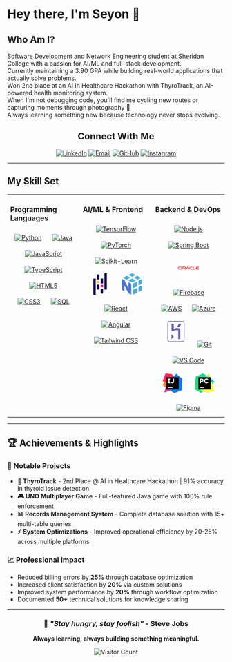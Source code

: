 # **Hey there, I'm Seyon** 🚀

## Who Am I?
Software Development and Network Engineering student at Sheridan College with a passion for AI/ML and full-stack development.<br>Currently maintaining a 3.90 GPA while building real-world applications that actually solve problems.<br>Won 2nd place at an AI in Healthcare Hackathon with ThyroTrack, an AI-powered health monitoring system.<br>When I'm not debugging code, you'll find me cycling new routes or capturing moments through photography 📸<br>Always learning something new because technology never stops evolving.

<div align="center">

## Connect With Me
[![LinkedIn](https://img.shields.io/badge/LinkedIn-0077B5?style=for-the-badge&logo=linkedin&logoColor=white)](https://linkedin.com/in/seyon-sri) 
[![Email](https://img.shields.io/badge/Email-D14836?style=for-the-badge&logo=gmail&logoColor=white)](mailto:sriskans@sheridancollege.ca)
[![GitHub](https://img.shields.io/badge/GitHub-100000?style=for-the-badge&logo=github&logoColor=white)](https://github.com/s3yon)
[![Instagram](https://img.shields.io/badge/Instagram-%23E4405F.svg?style=for-the-badge&logo=Instagram&logoColor=white)](https://instagram.com/s3yon)

</div>

---

## My Skill Set  
<table><tr><td valign="top" width="33%">

### Programming Languages  
<div align="center">  
<a href="https://www.python.org/" target="_blank"><img style="margin: 10px" src="https://profilinator.rishav.dev/skills-assets/python-original.svg" alt="Python" height="50" /></a>  
<a href="https://www.java.com/" target="_blank"><img style="margin: 10px" src="https://profilinator.rishav.dev/skills-assets/java-original-wordmark.svg" alt="Java" height="50" /></a>  
<a href="https://www.javascript.com/" target="_blank"><img style="margin: 10px" src="https://profilinator.rishav.dev/skills-assets/javascript-original.svg" alt="JavaScript" height="50" /></a>  
<a href="https://www.typescriptlang.org/" target="_blank"><img style="margin: 10px" src="https://profilinator.rishav.dev/skills-assets/typescript-original.svg" alt="TypeScript" height="50" /></a>  
<a href="https://en.wikipedia.org/wiki/HTML5" target="_blank"><img style="margin: 10px" src="https://profilinator.rishav.dev/skills-assets/html5-original-wordmark.svg" alt="HTML5" height="50" /></a>  
<a href="https://www.w3schools.com/css/" target="_blank"><img style="margin: 10px" src="https://profilinator.rishav.dev/skills-assets/css3-original-wordmark.svg" alt="CSS3" height="50" /></a>  
<a href="https://www.mysql.com/" target="_blank"><img style="margin: 10px" src="https://profilinator.rishav.dev/skills-assets/mysql-original-wordmark.svg" alt="SQL" height="50" /></a>  
</div>

</td><td valign="top" width="33%">

### AI/ML & Frontend  
<div align="center">  
<a href="https://www.tensorflow.org/" target="_blank"><img style="margin: 10px" src="https://profilinator.rishav.dev/skills-assets/tensorflow-icon.svg" alt="TensorFlow" height="50" /></a>  
<a href="https://pytorch.org/" target="_blank"><img style="margin: 10px" src="https://profilinator.rishav.dev/skills-assets/pytorch-icon.svg" alt="PyTorch" height="50" /></a>  
<a href="https://scikit-learn.org/" target="_blank"><img style="margin: 10px" src="https://upload.wikimedia.org/wikipedia/commons/0/05/Scikit_learn_logo_small.svg" alt="Scikit-Learn" height="50" /></a>  
<a href="https://pandas.pydata.org/" target="_blank"><img style="margin: 10px" src="https://raw.githubusercontent.com/devicons/devicon/2ae2a900d2f041da66e950e4d48052658d850630/icons/pandas/pandas-original.svg" alt="Pandas" height="50" /></a>  
<a href="https://numpy.org/" target="_blank"><img style="margin: 10px" src="https://raw.githubusercontent.com/devicons/devicon/2ae2a900d2f041da66e950e4d48052658d850630/icons/numpy/numpy-original.svg" alt="NumPy" height="50" /></a>  
<a href="https://reactjs.org/" target="_blank"><img style="margin: 10px" src="https://profilinator.rishav.dev/skills-assets/react-original-wordmark.svg" alt="React" height="50" /></a>  
<a href="https://angular.io/" target="_blank"><img style="margin: 10px" src="https://profilinator.rishav.dev/skills-assets/angularjs-original.svg" alt="Angular" height="50" /></a>  
<a href="https://www.tailwindcss.com/" target="_blank"><img style="margin: 10px" src="https://profilinator.rishav.dev/skills-assets/tailwindcss.svg" alt="Tailwind CSS" height="50" /></a>  
</div>

</td><td valign="top" width="33%">

### Backend & DevOps  
<div align="center">  
<a href="https://nodejs.org/" target="_blank"><img style="margin: 10px" src="https://profilinator.rishav.dev/skills-assets/nodejs-original-wordmark.svg" alt="Node.js" height="50" /></a>  
<a href="https://docs.spring.io/spring-framework/docs/3.0.x/reference/expressions.html#:~:text=The%20Spring%20Expression%20Language%20(SpEL,and%20basic%20string%20templating%20functionality." target="_blank"><img style="margin: 10px" src="https://profilinator.rishav.dev/skills-assets/springio-icon.svg" alt="Spring Boot" height="50" /></a>  
<!-- <a href="https://flask.palletsprojects.com/" target="_blank"><img style="margin: 10px" src="https://profilinator.rishav.dev/skills-assets/flask.png" alt="Flask" height="50" /></a>   -->
<a href="https://www.oracle.com/" target="_blank"><img style="margin: 10px" src="https://raw.githubusercontent.com/devicons/devicon/master/icons/oracle/oracle-original.svg" alt="Oracle" height="50" /></a>  
<a href="https://firebase.google.com/" target="_blank"><img style="margin: 10px" src="https://profilinator.rishav.dev/skills-assets/firebase.png" alt="Firebase" height="50" /></a>  
<a href="https://aws.amazon.com/" target="_blank"><img style="margin: 10px" src="https://profilinator.rishav.dev/skills-assets/amazonwebservices-original-wordmark.svg" alt="AWS" height="50" /></a>  
<a href="https://azure.microsoft.com/en-in/" target="_blank"><img style="margin: 10px" src="https://profilinator.rishav.dev/skills-assets/microsoft_azure-icon.svg" alt="Azure" height="50"></a>  
<a href="https://heroku.com/" target="_blank"><img style="margin: 10px" src="https://raw.githubusercontent.com/devicons/devicon/master/icons/heroku/heroku-original.svg" alt="Heroku" height="50" /></a>  
<a href="https://github.com/" target="_blank"><img style="margin: 10px" src="https://profilinator.rishav.dev/skills-assets/git-scm-icon.svg" alt="Git" height="50" /></a>  
<!-- <a href="https://www.docker.com/" target="_blank"><img style="margin: 10px" src="https://profilinator.rishav.dev/skills-assets/docker-original-wordmark.svg" alt="Docker" height="50" /></a>   -->
<a href="https://code.visualstudio.com/" target="_blank"><img style="margin: 10px" src="https://profilinator.rishav.dev/skills-assets/visualstudio_code-icon.svg" alt="VS Code" height="50" /></a>  
<a href="https://www.jetbrains.com/idea/" target="_blank"><img style="margin: 10px" src="https://raw.githubusercontent.com/devicons/devicon/master/icons/intellij/intellij-original.svg" alt="IntelliJ IDEA" height="50" /></a>  
<a href="https://www.jetbrains.com/pycharm/" target="_blank"><img style="margin: 10px" src="https://raw.githubusercontent.com/devicons/devicon/master/icons/pycharm/pycharm-original.svg" alt="PyCharm" height="50" /></a>  
<a href="https://www.figma.com/" target="_blank"><img style="margin: 10px" src="https://profilinator.rishav.dev/skills-assets/figma-icon.svg" alt="Figma" height="50" /></a>  
</div>

</td></tr></table>

---
<!--
## 📊 GitHub Analytics

<div align="center">

<img height="180em" src="https://github-readme-stats.vercel.app/api?username=s3yon&show_icons=true&theme=tokyonight&include_all_commits=true&count_private=true&hide_border=true"/>
<img height="180em" src="https://github-readme-stats.vercel.app/api/top-langs/?username=s3yon&layout=compact&langs_count=8&theme=tokyonight&hide_border=true"/>

</div>

<div align="center">

![GitHub Streak](https://github-readme-streak-stats.herokuapp.com/?user=s3yon&theme=tokyonight&hide_border=true)

</div>

---
-->
## 🏆 Achievements & Highlights

### 🎯 Notable Projects
- **🥈 ThyroTrack** - 2nd Place @ AI in Healthcare Hackathon | 91% accuracy in thyroid issue detection
- **🎮 UNO Multiplayer Game** - Full-featured Java game with 100% rule enforcement 
- **📊 Records Management System** - Complete database solution with 15+ multi-table queries
- **⚡ System Optimizations** - Improved operational efficiency by 20-25% across multiple platforms

### 📈 Professional Impact
- Reduced billing errors by **25%** through database optimization
- Increased client satisfaction by **20%** via custom solutions
- Improved system performance by **20%** through workflow optimization
- Documented **50+** technical solutions for knowledge sharing

---

<div align="center">

### 💭 *"Stay hungry, stay foolish"* - Steve Jobs

**Always learning, always building something meaningful.**

![Visitor Count](https://visitor-badge.laobi.icu/badge?page_id=s3yon.s3yon&left_color=tokyonight&right_color=tokyonight)

</div>
